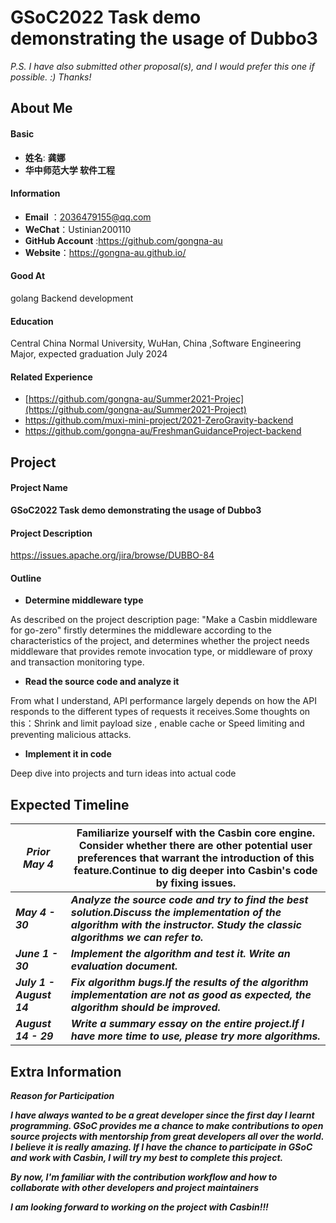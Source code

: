 # GSoC2022 Task demo demonstrating the usage of Dubbo3

*P.S.  I have also submitted other proposal(s), and I would prefer this one if possible. :) Thanks!*

## **About Me**

#### **Basic**

- **姓名**: **龚娜** 
- **华中师范大学 软件工程**

#### **Information**

- **Email** ：[2036479155@qq.com](mailto:2036479155@qq.com)  
- **WeChat**：Ustinian200110
- **GitHub Account** :https://github.com/gongna-au
- **Website**：https://gongna-au.github.io/

#### Good At  

golang Backend development

#### **Education**  

Central China Normal University, WuHan, China  ,Software Engineering Major, expected graduation July 2024

#### **Related Experience** 

- [https://github.com/gongna-au/Summer2021-Projec](https://github.com/gongna-au/Summer2021-Project)
-  https://github.com/muxi-mini-project/2021-ZeroGravity-backend  
- https://github.com/gongna-au/FreshmanGuidanceProject-backend

## Project

#### Project Name

**GSoC2022 Task demo demonstrating the usage of Dubbo3**

#### Project Description

https://issues.apache.org/jira/browse/DUBBO-84

#### Outline

- **Determine middleware type**

As described on the project description page: "Make a Casbin middleware for go-zero" firstly determines the middleware according to the characteristics of the project, and determines whether the project needs middleware that provides remote invocation type, or middleware of proxy and transaction monitoring type.

- **Read the source code and analyze it**

From what I understand, API performance largely depends on how the API responds to the different types of requests it receives.Some thoughts on this：Shrink and limit payload size ,  enable cache  or  Speed limiting and preventing malicious attacks.

- **Implement it in code**

Deep dive into projects and turn ideas into actual code

## **Expected Timeline**

| *Prior May 4*            | Familiarize yourself with the Casbin core engine. Consider whether there are other potential user preferences that warrant the introduction of this feature.Continue to dig deeper into Casbin's code by fixing issues. |
| ------------------------ | ------------------------------------------------------------ |
| ***May 4 - 30***         | ***Analyze the source code and try to find the best solution.Discuss the implementation of the algorithm with the instructor. Study the classic algorithms we can refer to.*** |
| ***June 1 - 30***        | ***Implement the algorithm and test it. Write an evaluation document.*** |
| ***July 1 - August 14*** | ***Fix algorithm bugs.If the results of the algorithm implementation are not as good as expected, the algorithm should be improved.*** |
| ***August 14 - 29***     | ***Write a summary essay on the entire project.If I have more time to use, please try more algorithms.*** |

## Extra Information

***Reason for Participation***

***I have always wanted to be a great developer since the first day I learnt programming. GSoC provides me a chance to make contributions to open source projects with mentorship from great developers all over the world. I believe it is really amazing. If I have the chance to participate in GSoC and work with Casbin, I will try my best to complete this project.***

***By now, I'm familiar with the contribution workflow and how to collaborate with other developers and project maintainers***

***I am looking forward to working on the project with  Casbin!!!***